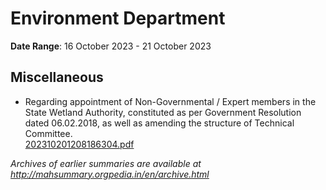 # Environment Department

**Date Range**: 16 October 2023 - 21 October 2023


## Miscellaneous
- Regarding appointment of Non-Governmental / Expert members in the State Wetland Authority, constituted as per Government Resolution dated 06.02.2018, as well as amending the structure of Technical Committee.\
  [202310201208186304.pdf](https://gr.maharashtra.gov.in/Site/Upload/Government%20Resolutions/English/202310201208186304.pdf)


*Archives of earlier summaries are available at http://mahsummary.orgpedia.in/en/archive.html*